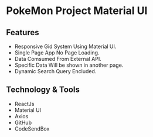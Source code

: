 # PokeMon Project Material UI

## Features

- Responsive Gid System Using Material UI.
- Single Page App No Page Loading.
- Data Comsumed From External API.
- Specific Data Will be shown in another page.
- Dynamic Search Query Encluded.

## Technology & Tools

- ReactJs
- Material UI
- Axios
- GitHub
- CodeSendBox
